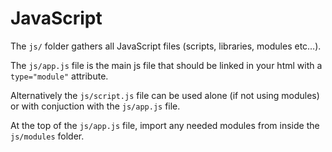 # JavaScript

The `js/` folder gathers all JavaScript files (scripts, libraries, modules etc…).

The `js/app.js` file is the main js file that should be linked in your html with a `type="module"` attribute.

Alternatively the `js/script.js` file can be used alone (if not using modules) or with conjuction with the `js/app.js` file.

At the top of the `js/app.js` file, import any needed modules from inside the `js/modules` folder.